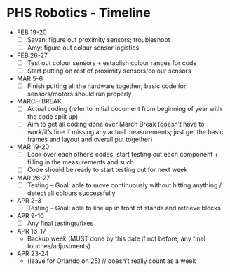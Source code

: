 # PHS Robotics - Timeline

- FEB 19-20
  -	[ ] Savan: figure out proximity sensors; troubleshoot
  -	[ ] Amy: figure out colour sensor logistics
- FEB 26-27
  -	[ ] Test out colour sensors + establish colour ranges for code
  -	[ ] Start putting on rest of proximity sensors/colour sensors
- MAR 5-6
  -	[ ] Finish putting all the hardware together; basic code for sensors/motors should run properly
- MARCH BREAK
  -	[ ] Actual coding (refer to initial document from beginning of year with the code split up)
  -	[ ] Aim to get all coding done over March Break (doesn’t have to work/it’s fine if missing any actual measurements; just get the basic frames and layout and overall put together)
- MAR 19-20
  -	[ ] Look over each other’s codes, start testing out each component + filling in the measurements and such 
  -	[ ] Code should be ready to start testing out for next week
- MAR 26-27
  -	[ ] Testing – Goal: able to move continuously without hitting anything / detect all colours successfully
- APR 2-3
  -	[ ] Testing – Goal: able to line up in front of stands and retrieve blocks 
- APR 9-10
  -	[ ] Any final testings/fixes
- APR 16-17
  -	Backup week (MUST done by this date if not before; any final touches/adjustments)
- APR 23-24 
  - (leave for Orlando on 25) // doesn’t really count as a week

